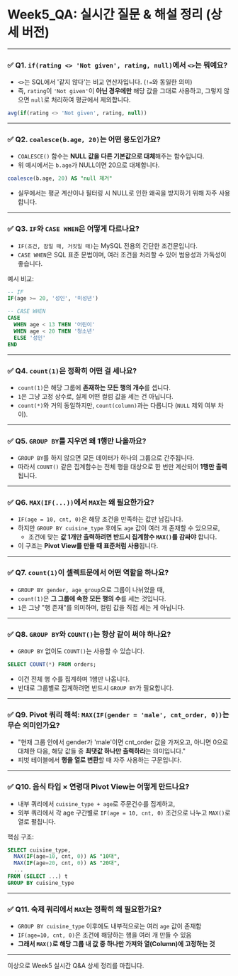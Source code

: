 # Week5_QA: 실시간 질문 & 해설 정리 (상세 버전)

---

### ✅ Q1. `if(rating <> 'Not given', rating, null)`에서 `<>`는 뭐예요?
- `<>`는 SQL에서 '같지 않다'는 비교 연산자입니다. (`!=`와 동일한 의미)
- 즉, `rating`이 `'Not given'`이 **아닌 경우에만** 해당 값을 그대로 사용하고, 그렇지 않으면 `null`로 처리하여 평균에서 제외합니다.
```sql
avg(if(rating <> 'Not given', rating, null))
```

---

### ✅ Q2. `coalesce(b.age, 20)`는 어떤 용도인가요?
- `COALESCE()` 함수는 **NULL 값을 다른 기본값으로 대체**해주는 함수입니다.
- 위 예시에서는 `b.age`가 NULL이면 20으로 대체합니다.
```sql
coalesce(b.age, 20) AS "null 제거"
```
- 실무에서는 평균 계산이나 필터링 시 NULL로 인한 왜곡을 방지하기 위해 자주 사용합니다.

---

### ✅ Q3. `IF`와 `CASE WHEN`은 어떻게 다르나요?
- `IF(조건, 참일 때, 거짓일 때)`는 MySQL 전용의 간단한 조건문입니다.
- `CASE WHEN`은 SQL 표준 문법이며, 여러 조건을 처리할 수 있어 범용성과 가독성이 좋습니다.

예시 비교:
```sql
-- IF
IF(age >= 20, '성인', '미성년')

-- CASE WHEN
CASE 
  WHEN age < 13 THEN '어린이'
  WHEN age < 20 THEN '청소년'
  ELSE '성인'
END
```

---

### ✅ Q4. `count(1)`은 정확히 어떤 걸 세나요?
- `count(1)`은 해당 그룹에 **존재하는 모든 행의 개수**를 셉니다.
- `1`은 그냥 고정 상수로, 실제 어떤 컬럼 값을 세는 건 아닙니다.
- `count(*)`와 거의 동일하지만, `count(column)`과는 다릅니다 (`NULL` 제외 여부 차이).

---

### ✅ Q5. `GROUP BY`를 지우면 왜 1행만 나올까요?
- `GROUP BY`를 하지 않으면 모든 데이터가 하나의 그룹으로 간주됩니다.
- 따라서 `COUNT()` 같은 집계함수는 전체 행을 대상으로 한 번만 계산되어 **1행만 출력**됩니다.

---

### ✅ Q6. `MAX(IF(...))`에서 `MAX`는 왜 필요한가요?
- `IF(age = 10, cnt, 0)`은 해당 조건을 만족하는 값만 남깁니다.
- 하지만 `GROUP BY cuisine_type` 후에도 `age` 값이 여러 개 존재할 수 있으므로,
  - 조건에 맞는 **값 1개만 출력하려면 반드시 집계함수 `MAX()`를 감싸야** 합니다.
- 이 구조는 **Pivot View를 만들 때 표준처럼 사용**됩니다.

---

### ✅ Q7. `count(1)`이 셀렉트문에서 어떤 역할을 하나요?
- `GROUP BY gender, age_group`으로 그룹이 나뉘었을 때,
- `count(1)`은 **그 그룹에 속한 모든 행의 수**를 세는 것입니다.
- `1`은 그냥 "행 존재"를 의미하며, 컬럼 값을 직접 세는 게 아닙니다.

---

### ✅ Q8. `GROUP BY`와 `COUNT()`는 항상 같이 써야 하나요?
- `GROUP BY` 없이도 `COUNT()`는 사용할 수 있습니다.
```sql
SELECT COUNT(*) FROM orders;
```
- 이건 전체 행 수를 집계하며 1행만 나옵니다.
- 반대로 그룹별로 집계하려면 반드시 `GROUP BY`가 필요합니다.

---

### ✅ Q9. Pivot 쿼리 해석: `MAX(IF(gender = 'male', cnt_order, 0))`는 무슨 의미인가요?
- "현재 그룹 안에서 gender가 'male'이면 cnt_order 값을 가져오고, 아니면 0으로 대체한 다음,
  해당 값들 중 **최댓값 하나만 출력하라**는 의미입니다."
- 피벗 테이블에서 **행을 열로 변환**할 때 자주 사용하는 구문입니다.

---

### ✅ Q10. 음식 타입 × 연령대 Pivot View는 어떻게 만드나요?
- 내부 쿼리에서 `cuisine_type + age`로 주문건수를 집계하고,
- 외부 쿼리에서 각 age 구간별로 `IF(age = 10, cnt, 0)` 조건으로 나누고 `MAX()`로 열로 펼칩니다.

핵심 구조:
```sql
SELECT cuisine_type,
  MAX(IF(age=10, cnt, 0)) AS "10대",
  MAX(IF(age=20, cnt, 0)) AS "20대",
  ...
FROM (SELECT ...) t
GROUP BY cuisine_type
```

---

### ✅ Q11. 숙제 쿼리에서 `MAX`는 정확히 왜 필요한가요?
- `GROUP BY cuisine_type` 이후에도 내부적으로는 여러 `age` 값이 존재함
- `IF(age=10, cnt, 0)`은 조건에 해당하는 행을 여러 개 만들 수 있음
- **그래서 `MAX()`로 해당 그룹 내 값 중 하나만 가져와 열(Column)에 고정하는 것**

---

이상으로 Week5 실시간 Q&A 상세 정리를 마칩니다.
